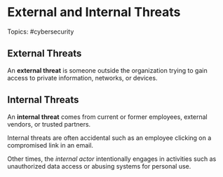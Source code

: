 # External and Internal Threats

Topics: #cybersecurity 

## External Threats

An **external threat** is someone outside the organization trying to gain access to private information, networks, or devices.

## Internal Threats

An **internal threat** comes from current or former employees, external vendors, or trusted partners.

Internal threats are often accidental such as an employee clicking on a compromised link in an email.

Other times, the *internal actor* intentionally engages in activities such as unauthorized data access or abusing systems for personal use.

